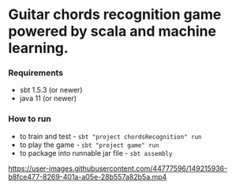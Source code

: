 # Guitar chords recognition game powered by scala and machine learning.

### Requirements
* sbt 1.5.3 (or newer)
* java 11 (or newer)
### How to run
* to train and test - `sbt "project chordsRecognition" run`
* to play the game - `sbt "project game" run`
* to package into runnable jar file - `sbt assembly`

https://user-images.githubusercontent.com/44777596/149215936-b8fce477-8269-401a-a05e-28b557a82b5a.mp4

